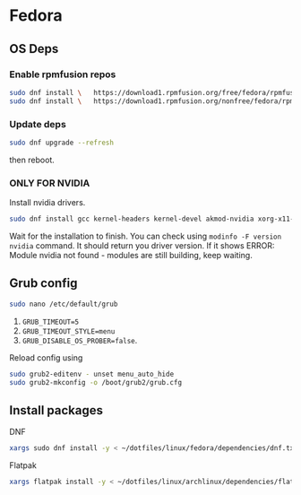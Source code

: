 # Fedora

## OS Deps

### Enable rpmfusion repos

```bash
sudo dnf install \   https://download1.rpmfusion.org/free/fedora/rpmfusion-free-release-$(rpm -E %fedora).noarch.rpm
sudo dnf install \   https://download1.rpmfusion.org/nonfree/fedora/rpmfusion-nonfree-release-$(rpm -E %fedora).noarch.rpm
```

### Update deps

```bash
sudo dnf upgrade --refresh
```

then reboot.

### ONLY FOR NVIDIA

Install nvidia drivers.

```bash
sudo dnf install gcc kernel-headers kernel-devel akmod-nvidia xorg-x11-drv-nvidia xorg-x11-drv-nvidia-libs xorg-x11-drv-nvidia-libs.i686
```

Wait for the installation to finish. You can check using `modinfo -F version nvidia` command.
It should return you driver version. If it shows ERROR: Module nvidia not found - modules are still building, keep waiting.

## Grub config

```bash
sudo nano /etc/default/grub
```

1. `GRUB_TIMEOUT=5`
2. `GRUB_TIMEOUT_STYLE=menu`
3. `GRUB_DISABLE_OS_PROBER=false`.

Reload config using

```bash
sudo grub2-editenv - unset menu_auto_hide
sudo grub2-mkconfig -o /boot/grub2/grub.cfg
```

## Install packages

DNF

```bash
xargs sudo dnf install -y < ~/dotfiles/linux/fedora/dependencies/dnf.txt
```

Flatpak

```bash
xargs flatpak install -y < ~/dotfiles/linux/archlinux/dependencies/flatpak.txt
```

